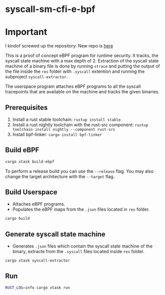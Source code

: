 # syscall-sm-cfi-e-bpf

# Important

I kindof screwed up the repository. New repo is [here](https://github.com/ah-aydin/syscall-sm-cfi)

This is a proof of concept eBPF program for runtime security. It tracks, the syscall state machine with a max depth of 2. Extraction of the syscall state machine of a binary file is done by running `strace` and putting the
output of the file inside the `res` folder with `.syscall` extention and running the subproject `syscall-extractor`.

The userspace program attaches eBPF programs to all the syscall tracepoints that are available on the machine and tracks the given binaries.

## Prerequisites

1. Install a rust stable toolchain: `rustup install stable`
1. Install a rust nightly toolchain with the rust-src component: `rustup toolchain install nightly --component rust-src`
1. Install bpf-linker: `cargo install bpf-linker`

## Build eBPF

```bash
cargo xtask build-ebpf
```

To perform a release build you can use the `--release` flag.
You may also change the target architecture with the `--target` flag.

## Build Userspace

- Attaches eBPF programs.
- Populates the eBPF maps from the `.json` files located in `res` folder.

```bash
cargo build
```

## Generate syscall state machine

- Generates `.json` files which contain the syscall state machine of the binary, extracte from the `.syscall` files located inside `res` folder.

```bash
cargo xtask syscall-extractor
```

## Run

```bash
RUST_LOG=info cargo xtask run
```
